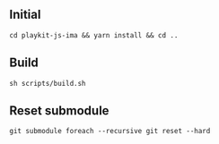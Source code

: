 ## Initial

```
cd playkit-js-ima && yarn install && cd ..
```

## Build

```
sh scripts/build.sh
```

## Reset submodule

````
git submodule foreach --recursive git reset --hard
````
